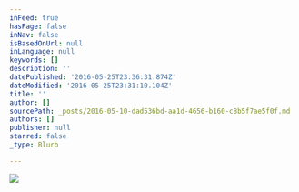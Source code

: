 ```yaml
---
inFeed: true
hasPage: false
inNav: false
isBasedOnUrl: null
inLanguage: null
keywords: []
description: ''
datePublished: '2016-05-25T23:36:31.874Z'
dateModified: '2016-05-25T23:31:10.104Z'
title: ''
author: []
sourcePath: _posts/2016-05-10-dad536bd-aa1d-4656-b160-c8b5f7ae5f0f.md
authors: []
publisher: null
starred: false
_type: Blurb

---
```

![](https://the-grid-user-content.s3-us-west-2.amazonaws.com/5b06ceee-f417-4c7f-ba04-0d74c8c9aa3a.jpg)